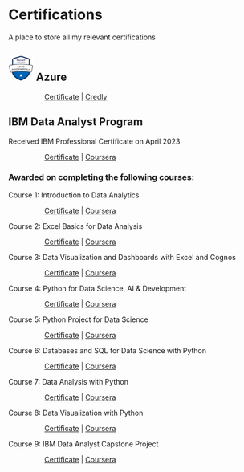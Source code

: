 # Certifications
A place to store all my relevant certifications

## <img src="microsoft-certified-azure-fundamentals.png" width="50" height="50"> Azure 

&emsp; &emsp; &emsp; &emsp; [Certificate](Microsoft%20Azure%20Fundamentals.pdf) | [Credly](https://www.credly.com/badges/c0c591e2-23fa-4b12-991c-a2a4a97c83fd/public_url)

## IBM Data Analyst Program
Received IBM Professional Certificate on April 2023

&emsp; &emsp; &emsp; &emsp; [Certificate](0-IBM%20Data%20Analyst%20Professional%20Certificate.pdf) | [Coursera](https://www.coursera.org/programs/jda20231t5-xjfkx/professional-certificates/ibm-data-analyst)


### Awarded on completing the following courses:

Course 1: Introduction to Data Analytics

&emsp; &emsp; &emsp; &emsp; [Certificate]() | [Coursera](https://www.coursera.org/programs/jda20231t5-xjfkx/learn/introduction-to-data-analytics)


Course 2: Excel Basics for Data Analysis

&emsp; &emsp; &emsp; &emsp; [Certificate]() | [Coursera](https://www.coursera.org/programs/jda20231t5-xjfkx/learn/excel-basics-data-analysis-ibm)


Course 3: Data Visualization and Dashboards with Excel and Cognos

&emsp; &emsp; &emsp; &emsp; [Certificate]() | [Coursera](https://www.coursera.org/programs/jda20231t5-xjfkx/learn/data-visualization-dashboards-excel-cognos?specialization=ibm-data-analyst)


Course 4: Python for Data Science, AI & Development

&emsp; &emsp; &emsp; &emsp; [Certificate]() | [Coursera](https://www.coursera.org/programs/jda20231t5-xjfkx/learn/python-for-applied-data-science-ai?specialization=ibm-data-analyst)


Course 5: Python Project for Data Science

&emsp; &emsp; &emsp; &emsp; [Certificate]() | [Coursera](https://www.coursera.org/programs/jda20231t5-xjfkx/learn/python-project-for-data-science?specialization=ibm-data-analyst)


Course 6: Databases and SQL for Data Science with Python

&emsp; &emsp; &emsp; &emsp; [Certificate]() | [Coursera](https://www.coursera.org/programs/jda20231t5-xjfkx/learn/sql-data-science?specialization=ibm-data-analyst)


Course 7: Data Analysis with Python

&emsp; &emsp; &emsp; &emsp; [Certificate]() | [Coursera](https://www.coursera.org/programs/jda20231t5-xjfkx/learn/data-analysis-with-python?specialization=ibm-data-analyst)


Course 8: Data Visualization with Python

&emsp; &emsp; &emsp; &emsp; [Certificate]() | [Coursera](https://www.coursera.org/programs/jda20231t5-xjfkx/learn/python-for-data-visualization?specialization=ibm-data-analyst)


Course 9: IBM Data Analyst Capstone Project

&emsp; &emsp; &emsp; &emsp; [Certificate]() | [Coursera](https://www.coursera.org/programs/jda20231t5-xjfkx/learn/ibm-data-analyst-capstone-project?specialization=ibm-data-analyst)
